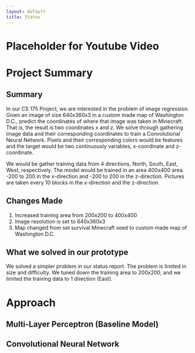 ```yaml
---
layout: default
title: Status
---
```



# Placeholder for Youtube Video

# Project Summary

## Summary

In our CS 175 Project, we are interested in the problem of image regression. Given an image of size 640x360x3 in a custom made map of Washington D.C., predict the coordinates of where that image was taken in Minecraft. That is, the result is two coordinates x and z. We solve through gathering image data and their corresponding coordinates to train a Convolutional Neural Network. Pixels and their corresponding colors would be features and the target would be two continuously variables, x-coordinate and z-coordinate.

We would be gather training data from 4 directions, North, South, East, West, respectively. The model would be trained in an area 400x400 area. -200 to 200 in the x-direction and -200 to 200 in the z-direction. Pictures are taken every 10 blocks in the x-direction and the z-direction.

## Changes Made

1.	Increased training area from 200x200 to 400x400
2.	Image resolution is set to 640x360x3
3.	Map changed from set survival Minecraft seed to custom made map of Washington D.C.



## What we solved in our prototype

We solved a simpler problem in our status report. The problem is limited in size and difficulty. We tuned down the training area to 200x200, and we limited the training data to 1 direction (East). 

# Approach

## Multi-Layer Perceptron (Baseline Model)

## Convolutional Neural Network